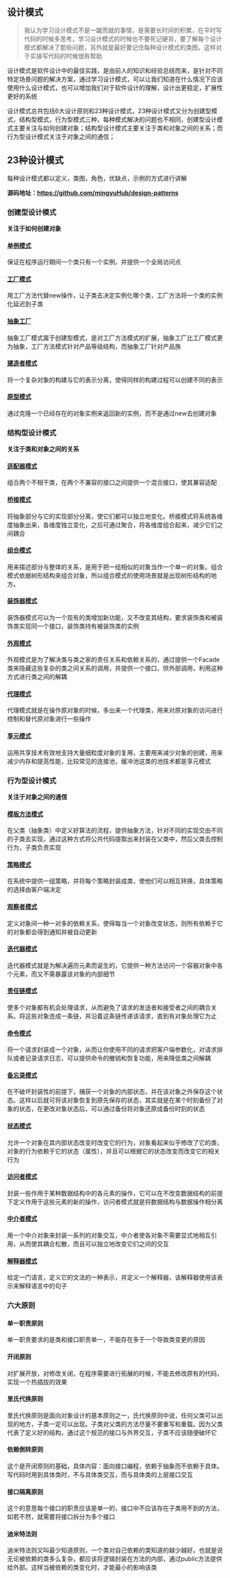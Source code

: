 
## 设计模式

> 我认为学习设计模式不是一蹴而就的事情，是需要长时间的积累，在平时写代码的时候多思考，学习设计模式的时候也不要死记硬背，要了解每个设计模式都解决了那些问题，另外就是最好要记住每种设计模式的类图，这样对于实操写代码的时候很有帮助	

​	设计模式是软件设计中的最佳实践，是由前人的知识和经验总结而来，是针对不同特定场景问题的解决方案，通过学习设计模式，可以让我们知道在什么情况下应该使用什么设计模式，也可以增加我们对于软件设计的理解，设计出更稳定，扩展性更好的系统

设计模式总共包括6大设计原则和23种设计模式，23种设计模式又分为创建型模式，结构型模式，行为型模式三种，每种模式解决的问题也不相同，创建型设计模式主要关注与如何创建对象；结构型设计模式主要关注于类和对象之间的关系；而行为型设计模式关注于对象之间的通信；

## 23种设计模式

每种设计模式都以定义，类图，角色，优缺点，示例的方式进行讲解

**源码地址：https://github.com/mingyuHub/design-patterns**

### 创建型设计模式

**关注于如何创建对象**

#### [单例模式](https://chenmingyu.top/design-singleton/)

保证在程序运行期间一个类只有一个实例，并提供一个全局访问点

#### [工厂模式](https://chenmingyu.top/design-factory-method/)

用工厂方法代替new操作，让子类去决定实例化哪个类，工厂方法将一个类的实例化延迟到子类

#### [抽象工厂](https://chenmingyu.top/design-abstract-factory/) 

抽象工厂模式属于创建型模式，是对工厂方法模式的扩展，抽象工厂比工厂模式更为抽象，工厂方法模式针对产品等级结构，而抽象工厂针对产品族

#### [建造者模式](https://chenmingyu.top/design-builder/) 

将一个复杂对象的构建与它的表示分离，使得同样的构建过程可以创建不同的表示

#### [原型模式](https://chenmingyu.top/design-phototype/)  

通过克隆一个已经存在的对象实例来返回新的实例，而不是通过new去创建对象

### 结构型设计模式

**关注于类和对象之间的关系**

#### [适配器模式](https://chenmingyu.top/design-adapter/)  

组合两个不相干类，在两个不兼容的接口之间提供一个混合接口，使其兼容适配

#### [桥接模式](https://chenmingyu.top/design-bridge/)  

将抽象部分与它的实现部分分离，使它们都可以独立地变化。桥接模式将系统各维度抽象出来，各维度独立变化，之后可通过聚合，将各维度组合起来，减少它们之间耦合

#### [组合模式](https://chenmingyu.top/design-composite/)  

用来描述部分与整体的关系，是用于把一组相似的对象当作一个单一的对象。组合模式依据树形结构来组合对象，所以组合模式的使用场景就是出现树形结构的地方。

#### [装饰器模式](https://chenmingyu.top/design-decorator/)  

装饰器模式可以为一个现有的类增加新功能，又不改变其结构，要求装饰类和被装饰类实现同一个接口，装饰类持有被装饰类的实例

#### [外观模式](https://chenmingyu.top/design-facade/)  

外观模式是为了解决类与类之家的责任关系和依赖关系的，通过提供一个Facade类来隐藏这些复杂的类之间关系的调用，并提供一个接口，供外部调用，利用这种方式进行类之间的解耦

#### [代理模式](https://chenmingyu.top/design-proxy/) 

代理模式就是在操作原对象的时候，多出来一个代理类，用来对原对象的访问进行控制和替代原对象进行一些操作

#### [享元模式](https://chenmingyu.top/design-flyweight/) 

运用共享技术有效地支持大量细粒度对象的复用，主要用来减少对象的创建，用来减少内存和提高性能，比较常见的连接池，缓冲池这类的池技术都是享元模式

### 行为型设计模式

**关注于对象之间的通信**

#### [模板方法模式](https://chenmingyu.top/design-template-method/)  

在父类（抽象类）中定义好算法的流程，提供抽象方法，针对不同的实现交由不同的子类去实现，通过这种方式将公共代码提取出来封装在父类中，然后父类去控制行为，子类负责实现

#### [策略模式](https://chenmingyu.top/design-strategy/)  

在系统中提供一组策略，并将每个策略封装成类，使他们可以相互转换，具体策略的选择由客户端决定

#### [观察者模式](https://chenmingyu.top/design-observer/)  

定义对象间一种一对多的依赖关系，使得每当一个对象改变状态，则所有依赖于它的对象都会得到通知并被自动更新

#### [迭代器模式](https://chenmingyu.top/design-iterator/)  

迭代器模式就是为解决遍历元素而诞生的，它提供一种方法访问一个容器对象中各个元素，而又不需暴露该对象的内部细节

#### [责任链模式](https://chenmingyu.top/design-chain/)  

使多个对象都有机会处理请求，从而避免了请求的发送者和接受者之间的耦合关系。将这些对象连成一条链，并沿着这条链传递该请求，直到有对象处理它为止

#### [命令模式](https://chenmingyu.top/design-command/)  

将一个请求封装成一个对象，从而让你使用不同的请求把客户端参数化，对请求排队或者记录请求日志，可以提供命令的撤销和恢复功能，用来降低类之间解耦

#### [备忘录模式](https://chenmingyu.top/design-memento/)  

在不破坏封装性的前提下，捕获一个对象的内部状态，并在该对象之外保存这个状态。这样以后就可将该对象恢复到原先保存的状态，其实就是在某个时刻备份了对象的状态，在更改对象状态后，可以通过备份将对象还原成备份时刻的状态

#### [状态模式](https://chenmingyu.top/design-state/)  

允许一个对象在其内部状态改变时改变它的行为，对象看起来似乎修改了它的类，对象的行为依赖于它的状态（属性），并且可以根据它的状态改变而改变它的相关行为

#### [访问者模式](https://chenmingyu.top/design-visitor/)  

封装一些作用于某种数据结构中的各元素的操作，它可以在不改变数据结构的前提下定义作用于这些元素的新的操作，访问者模式就是将数据结构与数据操作相分离

#### [中介者模式](https://chenmingyu.top/design-mediator/)  

用一个中介对象来封装一系列的对象交互，中介者使各对象不需要显式地相互引用，从而使其耦合松散，而且可以独立地改变它们之间的交互

#### [解释器模式](https://chenmingyu.top/design-interpreter/)  

给定一门语言，定义它的文法的一种表示，并定义一个解释器，该解释器使用该表示来解释语言中的句子

### 六大原则

#### 单一职责原则

单一职责要求的是类和接口职责单一，不能存在多于一个导致类变更的原因

#### 开闭原则

对扩展开放，对修改关闭，在程序需要进行拓展的时候，不能去修改原有的代码，实现一个热插拔的效果

#### 里氏代换原则

里氏代换原则是面向对象设计的基本原则之一，氏代换原则中说，任何父类可以出现的地方，子类一定可以出现。子类对父类的方法尽量不要重写和重载。因为父类代表了定义好的结构，通过这个规范的接口与外界交互，子类不应该随便破坏它

#### 依赖倒转原则

这个是开闭原则的基础，具体内容：面向接口编程，依赖于抽象而不依赖于具体。写代码时用到具体类时，不与具体类交互，而与具体类的上层接口交互

#### 接口隔离原则

这个的意思每个接口的职责应该是单一的，接口中不应该存在子类用不到的方法，如若不然，就需要将接口拆分为多个接口

#### 迪米特法则

迪米特法则又叫最少知道原则，一个类对自己依赖的类知道的越少越好。也就是说无论被依赖的类多么复杂，都应该将逻辑封装在方法的内部，通过public方法提供给外部。这样当被依赖的类变化时，才能最小的影响该类

